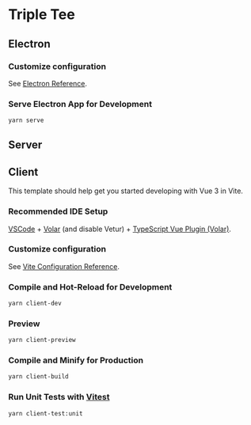 # Triple Tee

## Electron

### Customize configuration

See [Electron Reference](https://www.electronjs.org/docs/latest/).

### Serve Electron App for Development

```sh
yarn serve
```

## Server

## Client

This template should help get you started developing with Vue 3 in Vite.

### Recommended IDE Setup

[VSCode](https://code.visualstudio.com/) + [Volar](https://marketplace.visualstudio.com/items?itemName=Vue.volar) (and disable Vetur) + [TypeScript Vue Plugin (Volar)](https://marketplace.visualstudio.com/items?itemName=Vue.vscode-typescript-vue-plugin).

### Customize configuration

See [Vite Configuration Reference](https://vitejs.dev/config/).

### Compile and Hot-Reload for Development

```sh
yarn client-dev
```

### Preview

```sh
yarn client-preview
```

### Compile and Minify for Production

```sh
yarn client-build
```

### Run Unit Tests with [Vitest](https://vitest.dev/)

```sh
yarn client-test:unit
```

